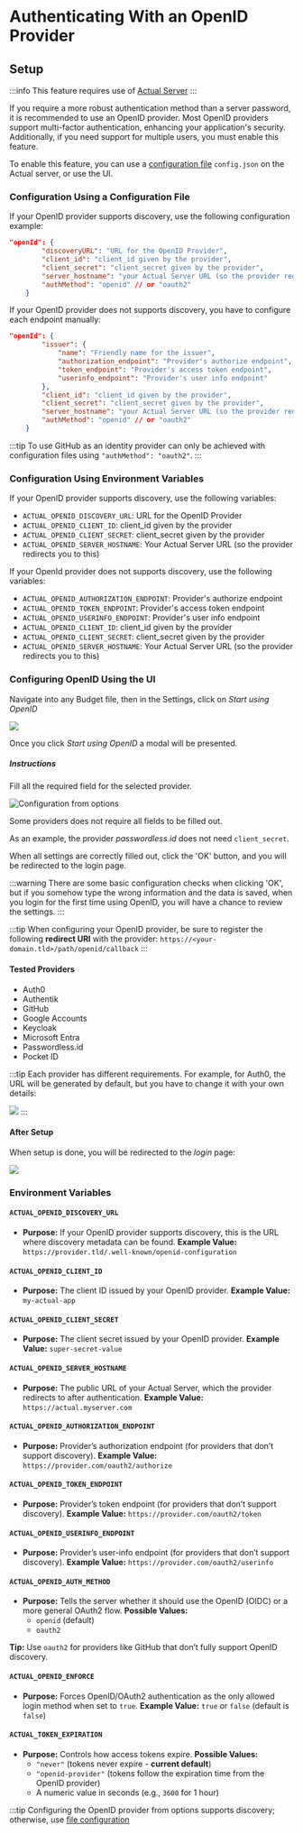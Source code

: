 # Authenticating With an OpenID Provider

## Setup

:::info
This feature requires use of [Actual Server](../config/)
:::

If you require a more robust authentication method than a server password, it is recommended to use an OpenID provider. Most OpenID providers support multi-factor authentication, enhancing your application's security. Additionally, if you need support for multiple users, you must enable this feature.

To enable this feature, you can use a [configuration file](/docs/config/) `config.json` on the Actual server, or use the UI.

### Configuration Using a Configuration File

If your OpenID provider supports discovery, use the following configuration example:

```json title="config.json"
"openId": {
        "discoveryURL": "URL for the OpenID Provider",
        "client_id": "client_id given by the provider",
        "client_secret": "client_secret given by the provider",
        "server_hostname": "your Actual Server URL (so the provider redirects you to this)",
        "authMethod": "openid" // or "oauth2"
    }
```

If your OpenID provider does not supports discovery, you have to configure each endpoint manually:

```json title="config.json"
"openId": {
        "issuer": {
            "name": "Friendly name for the issuer",
            "authorization_endpoint": "Provider's authorize endpoint",
            "token_endpoint": "Provider's access token endpoint",
            "userinfo_endpoint": "Provider's user info endpoint"
        },
        "client_id": "client_id given by the provider",
        "client_secret": "client_secret given by the provider",
        "server_hostname": "your Actual Server URL (so the provider redirects you to this)",
        "authMethod": "openid" // or "oauth2"
    }
```

:::tip
To use GitHub as an identity provider can only be achieved with configuration files using `"authMethod": "oauth2"`.
:::

### Configuration Using Environment Variables

If your OpenID provider supports discovery, use the following variables:

- `ACTUAL_OPENID_DISCOVERY_URL`: URL for the OpenID Provider
- `ACTUAL_OPENID_CLIENT_ID`: client_id given by the provider
- `ACTUAL_OPENID_CLIENT_SECRET`: client_secret given by the provider
- `ACTUAL_OPENID_SERVER_HOSTNAME`: Your Actual Server URL (so the provider redirects you to this)

If your OpenId provider does not supports discovery, use the following variables:

- `ACTUAL_OPENID_AUTHORIZATION_ENDPOINT`: Provider's authorize endpoint
- `ACTUAL_OPENID_TOKEN_ENDPOINT`: Provider's access token endpoint
- `ACTUAL_OPENID_USERINFO_ENDPOINT`: Provider's user info endpoint
- `ACTUAL_OPENID_CLIENT_ID`: client_id given by the provider
- `ACTUAL_OPENID_CLIENT_SECRET`: client_secret given by the provider
- `ACTUAL_OPENID_SERVER_HOSTNAME`: Your Actual Server URL (so the provider redirects you to this)

### Configuring OpenID Using the UI

Navigate into any Budget file, then in the Settings, click on _Start using OpenID_

![](/img/oauth/start-using-options.png)

Once you click _Start using OpenID_ a modal will be presented.

##### Instructions

Fill all the required field for the selected provider.

![Configuration from options](/img/oauth/modal.png)

Some providers does not require all fields to be filled out.

As an example, the provider _passwordless.id_ does not need `client_secret`.

When all settings are correctly filled out, click the 'OK' button, and you will be redirected to the login page.

:::warning
There are some basic configuration checks when clicking 'OK', but if you somehow type the wrong information and the data is saved, when you login for the first time using OpenID, you will have a chance to review the settings.
:::

:::tip
When configuring your OpenID provider, be sure to register the following **redirect URI** with the provider: `https://<your-domain.tld>/path/openid/callback`
:::

#### Tested Providers

- Auth0
- Authentik
- GitHub
- Google Accounts
- Keycloak
- Microsoft Entra
- Passwordless.id
- Pocket ID

:::tip
Each provider has different requirements. For example, for Auth0, the URL will be generated by default, but you have to change it with your own details:

![](/img/oauth/provider-requirement.png)
:::

#### After Setup

When setup is done, you will be redirected to the _login_ page:

![](/img/oauth/first-login.png)

### Environment Variables

#### `ACTUAL_OPENID_DISCOVERY_URL`

- **Purpose:** If your OpenID provider supports discovery, this is the URL where discovery metadata can be found.
  **Example Value:** `https://provider.tld/.well-known/openid-configuration`

#### `ACTUAL_OPENID_CLIENT_ID`

- **Purpose:** The client ID issued by your OpenID provider.
  **Example Value:** `my-actual-app`

#### `ACTUAL_OPENID_CLIENT_SECRET`

- **Purpose:** The client secret issued by your OpenID provider.
  **Example Value:** `super-secret-value`

#### `ACTUAL_OPENID_SERVER_HOSTNAME`

- **Purpose:** The public URL of your Actual Server, which the provider redirects to after authentication.
  **Example Value:** `https://actual.myserver.com`

#### `ACTUAL_OPENID_AUTHORIZATION_ENDPOINT`

- **Purpose:** Provider’s authorization endpoint (for providers that don’t support discovery).
  **Example Value:** `https://provider.com/oauth2/authorize`

#### `ACTUAL_OPENID_TOKEN_ENDPOINT`

- **Purpose:** Provider’s token endpoint (for providers that don’t support discovery).
  **Example Value:** `https://provider.com/oauth2/token`

#### `ACTUAL_OPENID_USERINFO_ENDPOINT`

- **Purpose:** Provider’s user-info endpoint (for providers that don’t support discovery).
  **Example Value:** `https://provider.com/oauth2/userinfo`

#### `ACTUAL_OPENID_AUTH_METHOD`

- **Purpose:** Tells the server whether it should use the OpenID (OIDC) or a more general OAuth2 flow.
  **Possible Values:**
  - `openid` (default)
  - `oauth2`

**Tip:** Use `oauth2` for providers like GitHub that don’t fully support OpenID discovery.

#### `ACTUAL_OPENID_ENFORCE`

- **Purpose:** Forces OpenID/OAuth2 authentication as the only allowed login method when set to `true`.
  **Example Value:** `true` or `false` (default is `false`)

#### `ACTUAL_TOKEN_EXPIRATION`

- **Purpose:** Controls how access tokens expire.
  **Possible Values:**
  - `"never"` (tokens never expire - **current default**)
  - `"openid-provider"` (tokens follow the expiration time from the OpenID provider)
  - A numeric value in seconds (e.g., `3600` for 1 hour)

:::tip
Configuring the OpenID provider from options supports discovery; otherwise, use [file configuration](oauth-auth#config-using-configuration-file)
